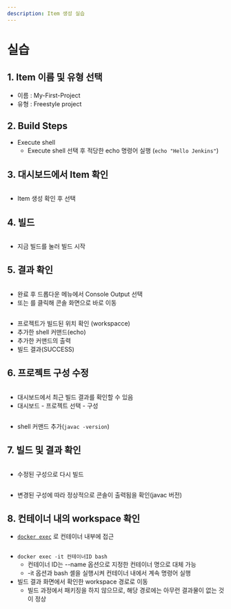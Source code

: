 ```yaml
---
description: Item 생성 실습
---
```


# 실습

## 1. Item 이름 및 유형 선택

* 이름 : My-First-Project
* 유형 : Freestyle project



## 2. Build Steps

* Execute shell
  * Execute shell 선택 후 적당한 echo 명령어 실행 (`echo "Hello Jenkins"`)



## 3. 대시보드에서 Item 확인

<figure><img src="../../../.gitbook/assets/image (28).png" alt=""><figcaption></figcaption></figure>

* Item 생성 확인 후 선택



## 4. 빌드

<figure><img src="../../../.gitbook/assets/image (29).png" alt=""><figcaption></figcaption></figure>

* 지금 빌드를 눌러 빌드 시작



## 5. 결과 확인

<figure><img src="../../../.gitbook/assets/image (30).png" alt=""><figcaption></figcaption></figure>

* 완료 후 드롭다운 메뉴에서 Console Output 선택
* 또는 <img src="../../../.gitbook/assets/image (32).png" alt="" data-size="line">를 클릭해 콘솔 화면으로 바로 이동

<figure><img src="../../../.gitbook/assets/image (33).png" alt=""><figcaption></figcaption></figure>

* 프로젝트가 빌드된 위치 확인 (workspacce)
* 추가한 shell 커맨드(echo)
* 추가한 커맨드의 출력
* 빌드 결과(SUCCESS)



## 6. 프로젝트 구성 수정

<figure><img src="../../../.gitbook/assets/image (35).png" alt=""><figcaption></figcaption></figure>

* 대시보드에서 최근 빌드 결과를 확인할 수 있음
* 대시보드 - 프로젝트 선택 - 구성

<figure><img src="../../../.gitbook/assets/image (34).png" alt=""><figcaption></figcaption></figure>

* shell 커맨드 추가(`javac -version`)



## 7. 빌드 및 결과 확인

<figure><img src="../../../.gitbook/assets/image (36).png" alt=""><figcaption></figcaption></figure>

* 수정된 구성으로 다시 빌드

<figure><img src="../../../.gitbook/assets/image (37).png" alt=""><figcaption></figcaption></figure>

* 변경된 구성에 따라 정상적으로 콘솔이 출력됨을 확인(javac  버전)



## 8. 컨테이너 내의 workspace 확인

* [`docker exec`](../../appendix/docker.md#docker-exec) 로 컨테이너 내부에 접근

<figure><img src="../../../.gitbook/assets/image (39).png" alt=""><figcaption></figcaption></figure>

* `docker exec -it 컨테이너ID bash`
  * 컨테이너 ID는 --name 옵션으로 지정한 컨테이너 명으로 대체 가능
  * \-it 옵션과  bash 셸을 실행시켜 컨테이너 내에서 계속 명령어 실행
* 빌드 결과 화면에서 확인한 workspace 경로로 이동
  * 빌드 과정에서 패키징을 하지 않으므로, 해당 경로에는 아무런 결과물이 없는 것이 정상



##
